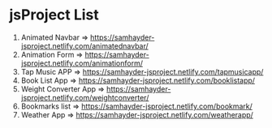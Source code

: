 # jsProject List
1. Animated Navbar => https://samhayder-jsproject.netlify.com/animatednavbar/
2. Animation Form => https://samhayder-jsproject.netlify.com/animationform/
3. Tap Music APP => https://samhayder-jsproject.netlify.com/tapmusicapp/
4. Book List App => https://samhayder-jsproject.netlify.com/booklistapp/
5. Weight Converter App => https://samhayder-jsproject.netlify.com/weightconverter/
6. Bookmarks list => https://samhayder-jsproject.netlify.com/bookmark/
7. Weather App => https://samhayder-jsproject.netlify.com/weatherapp/
